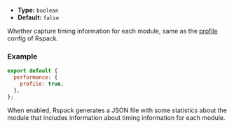 - **Type:** `boolean`
- **Default:** `false`

Whether capture timing information for each module, same as the [profile](https://webpack.js.org/configuration/other-options/#profile) config of Rspack.

### Example

```js
export default {
  performance: {
    profile: true,
  },
};
```

When enabled, Rspack generates a JSON file with some statistics about the module that includes information about timing information for each module.
